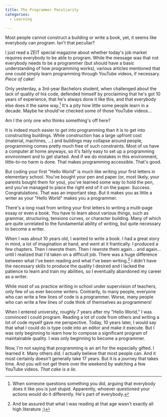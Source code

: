 ```yaml
---
title: The Programmer Peculiarity
categories:
  - Learning

---
```


Most people cannot construct a building or write a book, yet, it seems like everybody can program. Isn't that peculiar?

I just read a ZEIT special magazine about whether today's job market requires everybody to be able to program. While the message was that not everybody needs to be a programmer (but should have a basic understanding of how programming works), various articles mentioned that one could simply learn programming through YouTube videos, if necessary. *Piece of cake!*

Only yesterday, a 3rd-year Bachelors student, when challenged about the lack of quality of his code, defended himself by proclaiming that he's got 10 years of experience, that he's always done it like this, and that everybody else does it the same way.[^everybody] It's a pity how little some people learn in a decade. Maybe he should've checked some of those YouTube videos...

Am I the only one who thinks something's off here?

It is indeed much easier to *get into* programming than it is to get into constructing buildings. While construction has a large upfront cost (material, machines, ...) and buildings may collapse around people, programming comes pretty much free of such constraints. Most of us have a computer at home anyways, so it's fairly easy to set up a programming environment and to get started. And if we do mistakes in this environment, little-to-no harm is done. That makes programming accessible. That's good.

But coding your first "Hello World" is much like writing your first letters in elementary school. You've bought your pen and paper (or, most likely, your parents bought them for you), you've learned some way to hold the pen, and you've managed to place the right end of it on the paper. Success. Congratulations. That was an important step. But it makes you as little a writer as your "Hello World" makes you a programmer.

There's a long road from writing your first letters to writing a multi-page essay or even a book. You have to learn about various things, such as grammar, structuring, tensions curves, or character building. Many of which are quite unrelated to the fundamental ability of writing, but quite necessary to become a writer.

When I was about 10 years old, I wanted to write a book. I had a great story in mind, a lot of imagination at hand, and went at it frantically. I produced a few chapters. Then I rewrote them. Then I rewrote them again... and again... until I realized that I'd taken on a difficult job. There was a huge difference between what I've been reading and what I've been writing.[^teen-literature] I didn't have the necessary skills to produce the quality I desired and I lacked the patience to learn and train my abilities, so I eventually abandoned my career as a writer.

While most of us practice writing in school under supervision of teachers, only few of us ever become writers. Contrarily, to many people, everyone who can write a few lines of code is a programmer. Worse, many people who can write a few lines of code think of themselves as programmers!

When I entered university, roughly 7 years after my "Hello World," I was convinced I could program. Reading a lot of code from others and writing a lot of code myself gave me perspective. Today, 10 years later, I would say that what I could do is type code into an editor and make it execute. But I was only beginning to learn how to compose a significant program of maintainable quality. I was only beginning to become a programmer.

Now, I'm not saying that programming is an art for the especially gifted. I learned it. Many others did. I actually believe that most people can. And it most certainly doesn't generally take 17 years. But it is a journey that takes time. And you will not get there over the weekend by watching a few YouTube videos. *That cake is a lie.*

  [^everybody]: When someone questions something you did, arguing that everybody does it like you is just stupid. Apparently, whoever questioned your actions would do it differently. He's part of everybody.
  [^teen-literature]: And be assured that what I was reading at that age wasn't exactly all high literature ;)
